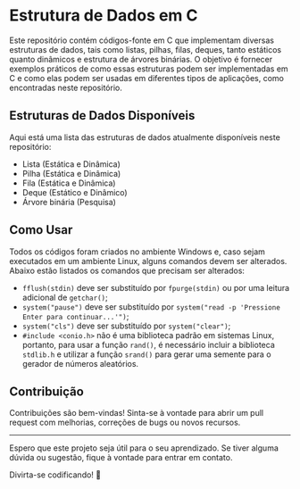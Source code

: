 # Estrutura de Dados em C

Este repositório contém códigos-fonte em C que implementam diversas estruturas de dados, tais como listas, pilhas, filas, deques, tanto estáticos quanto dinâmicos e estrutura de árvores binárias. O objetivo é fornecer exemplos práticos de como essas estruturas podem ser implementadas em C e como elas podem ser usadas em diferentes tipos de aplicações, como encontradas neste repositório.

## Estruturas de Dados Disponíveis

Aqui está uma lista das estruturas de dados atualmente disponíveis neste repositório:

- Lista (Estática e Dinâmica)
- Pilha (Estática e Dinâmica)
- Fila (Estática e Dinâmica)
- Deque (Estático e Dinâmico)
- Árvore binária (Pesquisa)

## Como Usar

Todos os códigos foram criados no ambiente Windows e, caso sejam executados em um ambiente Linux, alguns comandos devem ser alterados. Abaixo estão listados os comandos que precisam ser alterados:

- `fflush(stdin)` deve ser substituído por `fpurge(stdin)` ou por uma leitura adicional de `getchar()`;
- `system("pause")` deve ser substituído por `system("read -p 'Pressione Enter para continuar...'")`;
- `system("cls")` deve ser substituído por `system("clear")`;
- `#include <conio.h>` não é uma biblioteca padrão em sistemas Linux, portanto, para usar a função `rand()`, é necessário incluir a biblioteca `stdlib.h` e utilizar a função `srand()` para gerar uma semente para o gerador de números aleatórios.

## Contribuição

Contribuições são bem-vindas! Sinta-se à vontade para abrir um pull request com melhorias, correções de bugs ou novos recursos.

---

Espero que este projeto seja útil para o seu aprendizado. Se tiver alguma dúvida ou sugestão, fique à vontade para entrar em contato.

Divirta-se codificando! 🚀





